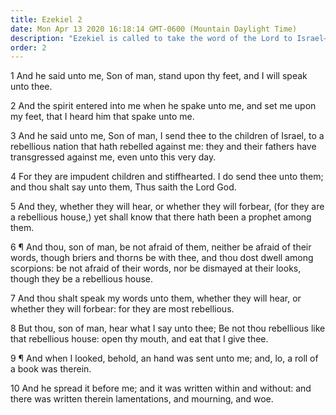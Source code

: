 ```yaml
---
title: Ezekiel 2
date: Mon Apr 13 2020 16:18:14 GMT-0600 (Mountain Daylight Time)
description: "Ezekiel is called to take the word of the Lord to Israel—He sees a book in which lamentations and mourning are written."
order: 2
---
```


1 And he said unto me, Son of man, stand upon thy feet, and I will speak unto thee.

2 And the spirit entered into me when he spake unto me, and set me upon my feet, that I heard him that spake unto me.

3 And he said unto me, Son of man, I send thee to the children of Israel, to a rebellious nation that hath rebelled against me: they and their fathers have transgressed against me, even unto this very day.

4 For they are impudent children and stiffhearted. I do send thee unto them; and thou shalt say unto them, Thus saith the Lord God.

5 And they, whether they will hear, or whether they will forbear, (for they are a rebellious house,) yet shall know that there hath been a prophet among them.

6 ¶ And thou, son of man, be not afraid of them, neither be afraid of their words, though briers and thorns be with thee, and thou dost dwell among scorpions: be not afraid of their words, nor be dismayed at their looks, though they be a rebellious house.

7 And thou shalt speak my words unto them, whether they will hear, or whether they will forbear: for they are most rebellious.

8 But thou, son of man, hear what I say unto thee; Be not thou rebellious like that rebellious house: open thy mouth, and eat that I give thee.

9 ¶ And when I looked, behold, an hand was sent unto me; and, lo, a roll of a book was therein.

10 And he spread it before me; and it was written within and without: and there was written therein lamentations, and mourning, and woe.
